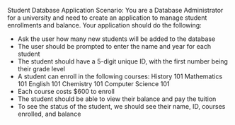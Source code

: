 Student Database Application
Scenario: You are a Database Administrator for a university and need to create an application to manage student enrollments and balance.
Your application should do the following:
- Ask the user how many new students will be added to the database
- The user should be prompted to enter the name and year for each student
- The student should have a 5-digit unique ID, with the first number being their grade level
- A student can enroll in the following courses: History 101 Mathematics 101 English 101 Chemistry 101 Computer Science 101
- Each course costs $600 to enroll
- The student should be able to view their balance and pay the tuition
- To see the status of the student, we should see their name, ID, courses enrolled, and balance
